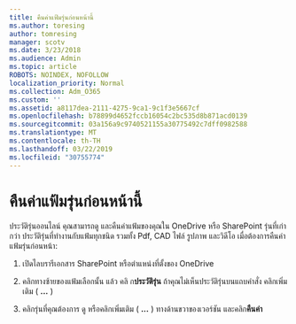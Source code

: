 ```yaml
---
title: คืนค่าแฟ้มรุ่นก่อนหน้านี้
ms.author: toresing
author: tomresing
manager: scotv
ms.date: 3/23/2018
ms.audience: Admin
ms.topic: article
ROBOTS: NOINDEX, NOFOLLOW
localization_priority: Normal
ms.collection: Adm_O365
ms.custom: ''
ms.assetid: a8117dea-2111-4275-9ca1-9c1f3e5667cf
ms.openlocfilehash: b78899d4652fccb16054c2bc535d8b871acd0139
ms.sourcegitcommit: 03a156a9c9740521155a30775492c7dff0982588
ms.translationtype: MT
ms.contentlocale: th-TH
ms.lasthandoff: 03/22/2019
ms.locfileid: "30755774"
---
```

# <a name="restore-a-previous-file-version"></a>คืนค่าแฟ้มรุ่นก่อนหน้านี้

ประวัติรุ่นออนไลน์ คุณสามารถดู และคืนค่าแฟ้มของคุณใน OneDrive หรือ SharePoint รุ่นที่เก่ากว่า ประวัติรุ่นที่ทำงานกับแฟ้มทุกชนิด รวมทั้ง Pdf, CAD ไฟล์ รูปภาพ และวิดีโอ เมื่อต้องการคืนค่าแฟ้มรุ่นก่อนหน้า:
  
1. เปิดไลบรารีเอกสาร SharePoint หรือตำแหน่งที่ตั้งของ OneDrive
    
2. คลิกทางซ้ายของแฟ้มเลือกนั้น แล้ว คลิ ก**ประวัติรุ่น** ถ้าคุณไม่เห็นประวัติรุ่นบนแถบคำสั่ง คลิกเพิ่มเติม ( **...** ) 
    
3. คลิกรุ่นที่คุณต้องการ ดู หรือคลิกเพิ่มเติม ( **...** ) ทางด้านขวาของเวอร์ชัน และคลิก**คืนค่า**
    

